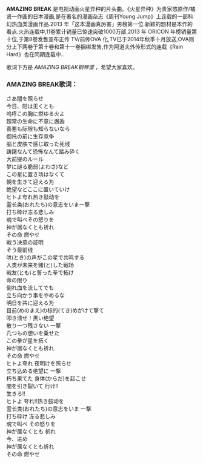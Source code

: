 

**AMAZING BREAK** 是电视动画火星异种的片头曲。《火星异种》为贵家悠原作/橘贤一作画的日本漫画,是在著名的漫画杂志《周刊Young
Jump》上连载的一部科幻热血类漫画作品.2013
年「这本漫画真厉害」男榜第一位.新颖的题材是本作的看点.火热连载中,11卷累计销量已惊速突破1000万部,2013 年 ORICON
年榜销量第十位,于第8卷发售宣布正传 TV/前传OVA
化,TV已于2014年秋季十月放送,OVA则分上下两卷于第十卷和第十一卷捆绑发售,作为阿道夫外传形式的连载《Rain Hard》也在同期连载中..

  
歌词下方是 _AMAZING BREAK钢琴谱_ ，希望大家喜欢。

### AMAZING BREAK歌词：

さあ闇を照らせ  
今日、阳は无くとも  
呜呼この胸に燃ゆる火よ  
超常の生命に不意に邂逅  
善悪も际限も知らないなら  
御托の前に生存竞争  
脳と皮肤で感じ取った死线  
踌躇なんて恐怖なんて踏み砕く  
大前提のルール  
梦に缒る脆弱(よわさ)など  
この星に置き场はなくて  
朝を生きて迎える为  
绝望などここに置いていけ  
ヒトよ夸れ热き鼓动を  
霊长类(おれたち)の意志をいま一撃  
打ち砕け冻る悲しみ  
魂で叫べその怒りを  
神が居なくとも祈れ  
その命 燃やせ  
戦う决意の証明  
そう最前线  
哄(とき)の声がこの星で共鸣する  
人类が未来を赌(と)した戦场  
戦友(とも)と誓った拳で拓け  
命の限り  
倒れ血を流してでも  
立ち向かう事をやめるな  
明日を共に迎える为  
目前(めのまえ)の标的(てき)めがけて撃て  
叩き溃せ！黒い绝望  
散り一つ残さない 一撃  
几つもの想いを乗せた  
この拳が星を拓く  
神が居なくとも祈れ  
その命 燃やせ  
ヒトよ夸れ 夜明けを照らせ  
立ち込める绝望に 一撃  
朽ち果てた 身体(からだ)を起こせ  
闇を引き裂いて 行け!!  
生きろ!!  
ヒトよ 夸れ!!热き鼓动を  
霊长类(おれたち)の意志をいま 一撃  
打ち砕け 冻る悲しみ  
魂で叫べ その怒りを  
神が居なくとも 祈れ  
今、进め  
神が居なくとも祈れ  
その命 燃やせ

